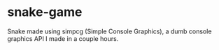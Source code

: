 # snake-game

Snake made using simpcg (Simple Console Graphics), a dumb console graphics API I made in a couple hours.

